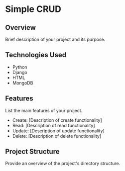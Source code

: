 # Simple CRUD 

## Overview

Brief description of your project and its purpose.

## Technologies Used

- Python
- Django
- HTML
- MongoDB

## Features

List the main features of your project.

- Create: [Description of create functionality]
- Read: [Description of read functionality]
- Update: [Description of update functionality]
- Delete: [Description of delete functionality]

## Project Structure

Provide an overview of the project's directory structure.

